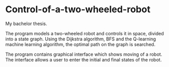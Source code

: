 # Control-of-a-two-wheeled-robot

My bachelor thesis.

The program models a two-wheeled robot and controls it in space, divided into a state graph. Using the Dijkstra algorithm, BFS and the Q-learning machine learning algorithm, the optimal path on the graph is searched.

The program contains graphical interface which shows moving of a robot. The interface allows a user to enter the initial and final states of the robot.
